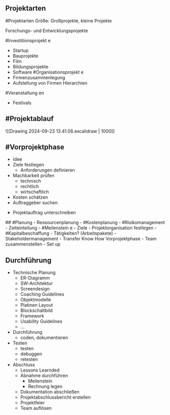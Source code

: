 ## Projektarten
#Projektarten
Größe: Großprojekte, kleine Projekte

Forschungs- und Entwicklungsprojekte

#Investitionsprojekt e
- Startup
- Bauprojekte
- Film
- Bildungsprojekte
- Software
#Organisationsprojekt e
- Firmenzusammenlegung
- Aufstellung von Firmen Hierarchien

#Veranstaltung en
- Festivals

## #Projektablauf
![[Drawing 2024-09-23 13.41.06.excalidraw | 1000]]

## #Vorprojektphase
- Idee
- Ziele festlegen
	- Anforderungen definieren
- Machbarkeit prüfen
	- technisch
	- rechtlich
	- wirtschaftlich
- Kosten schätzen
- Auftraggeber suchen
<ul type="square">
  <li>Projektauftrag unterschreiben
</ul>
## #Planung
- Ressourcenplanung
- #Kostenplanung
- #Risikomanagement
- Zeiteinteilung
	- #Meilenstein e
- Ziele
- Projektorganisation festlegen
- #Kapitalbeschaffung
- Tätigkeiten? (Arbeitspakete)
- Stakeholdermanagement
- Transfer Know How Vorprojektphase
- Team zusammenstellen
- Set up

## Durchführung
- Technische Planung
	- ER-Diagramm
	- SW-Architektur
	- Screendesign
	- Coaching Guidelines
	- Objektmodelle
	- Platinen Layout
	- Blockschaltbild
	- Framework
	- Usability Guidelines
	- ...
- Durchführung
	- coden, dokumentieren
- Testen
	- testen
	- debuggen
	- retesten
- Abschluss
	- Lessons Learnded
	- Abnahme durchführen
		- Meilenstein
		- Rechnung legen
	- Dokumentation abschließen
	- Projektabschlussbericht erstellen
	- Projektfeier
	- Team auflösen